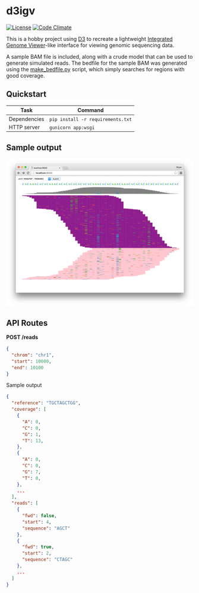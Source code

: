 # d3igv

[![License](https://img.shields.io/github/license/dbjohnson/d3igv.svg)]()
[![Code Climate](https://codeclimate.com/github/dbjohnson/d3igv/badges/gpa.svg)](https://codeclimate.com/github/dbjohnson/d3igv)

This is a hobby project using [D3](https://d3js.org/) to recreate a lightweight [Integrated Genome Viewer](https://www.broadinstitute.org/igv/)-like interface for viewing genomic sequencing data.

A sample BAM file is included, along with a crude model that can be used to generate simulated reads.  The bedfile for the sample BAM was generated using the [make_bedfile.py](scripts/make_bedfile.py) script, which simply searches for regions with good coverage.


## Quickstart

Task|Command
----|-------
Dependencies| `pip install -r requirements.txt`
HTTP server| `gunicorn app:wsgi`


## Sample output
![](sample.png)

  
## API Routes
**POST /reads**

```json
{
  "chrom": "chr1",
  "start": 10000,
  "end": 10100
}
```

Sample output

```json
{
  "reference": "TGCTAGCTGG",
  "coverage": [
    {
      "A": 0,
      "C": 0,
      "G": 1,
      "T": 13,
    },
    {
      "A": 0,
      "C": 0,
      "G": 7,
      "T": 0,
    },
    ...
  ],
  "reads": [
    {
      "fwd": false,
      "start": 4,
      "sequence": "AGCT"
    },
    {
      "fwd": true,
      "start": 2,
      "sequence": "CTAGC"
    },
    ...
  ]
}
```


